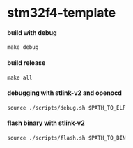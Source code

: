 # stm32f4-template

#### build with debug 
```make debug``` 

#### build release 
```make all```

#### debugging with stlink-v2 and openocd 
```source ./scripts/debug.sh $PATH_TO_ELF``` 

#### flash binary with stlink-v2 
```source ./scripts/flash.sh $PATH_TO_BIN```

 
